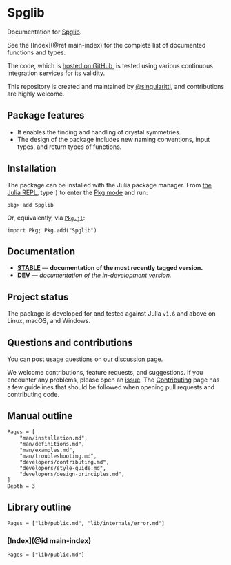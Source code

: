 # Spglib

Documentation for [Spglib](https://github.com/singularitti/Spglib.jl).

See the [Index](@ref main-index) for the complete list of documented functions
and types.

The code, which is [hosted on GitHub](https://github.com/singularitti/Spglib.jl), is tested
using various continuous integration services for its validity.

This repository is created and maintained by
[@singularitti](https://github.com/singularitti), and contributions are highly welcome.

## Package features

- It enables the finding and handling of crystal symmetries.
- The design of the package includes new naming conventions, input types, and return types of functions.

## Installation

The package can be installed with the Julia package manager.
From [the Julia REPL](https://docs.julialang.org/en/v1/stdlib/REPL/), type `]` to enter
the [Pkg mode](https://docs.julialang.org/en/v1/stdlib/REPL/#Pkg-mode) and run:

```julia-repl
pkg> add Spglib
```

Or, equivalently, via [`Pkg.jl`](https://pkgdocs.julialang.org/v1/):

```@repl
import Pkg; Pkg.add("Spglib")
```

## Documentation

- [**STABLE**](https://singularitti.github.io/Spglib.jl/stable) — **documentation of the most recently tagged version.**
- [**DEV**](https://singularitti.github.io/Spglib.jl/dev) — _documentation of the in-development version._

## Project status

The package is developed for and tested against Julia `v1.6` and above on Linux, macOS, and
Windows.

## Questions and contributions

You can post usage questions on
[our discussion page](https://github.com/singularitti/Spglib.jl/discussions).

We welcome contributions, feature requests, and suggestions. If you encounter any problems,
please open an [issue](https://github.com/singularitti/Spglib.jl/issues).
The [Contributing](@ref) page has
a few guidelines that should be followed when opening pull requests and contributing code.

## Manual outline

```@contents
Pages = [
    "man/installation.md",
    "man/definitions.md",
    "man/examples.md",
    "man/troubleshooting.md",
    "developers/contributing.md",
    "developers/style-guide.md",
    "developers/design-principles.md",
]
Depth = 3
```

## Library outline

```@contents
Pages = ["lib/public.md", "lib/internals/error.md"]
```

### [Index](@id main-index)

```@index
Pages = ["lib/public.md"]
```
